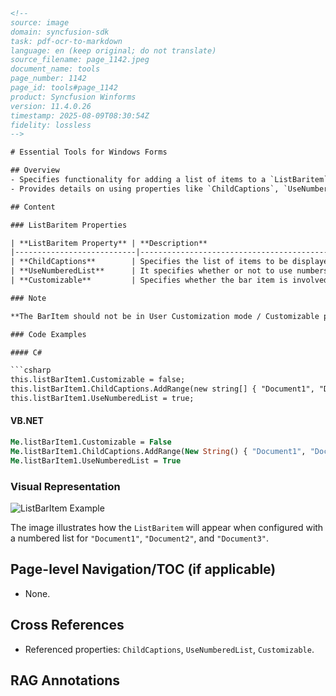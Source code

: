 ```html
<!--  
source: image
domain: syncfusion-sdk
task: pdf-ocr-to-markdown
language: en (keep original; do not translate)
source_filename: page_1142.jpeg
document_name: tools
page_number: 1142
page_id: tools#page_1142
product: Syncfusion Winforms
version: 11.4.0.26
timestamp: 2025-08-09T08:30:54Z
fidelity: lossless
-->

# Essential Tools for Windows Forms

## Overview
- Specifies functionality for adding a list of items to a `ListBaritem` in Windows Forms.
- Provides details on using properties like `ChildCaptions`, `UseNumberedList`, and `Customizable` to customize a `ListBaritem`.

## Content

### ListBaritem Properties

| **ListBaritem Property** | **Description**                                                                 |
|---------------------------|--------------------------------------------------------------------------------|
| **ChildCaptions**        | Specifies the list of items to be displayed in the ListBaritem.                  |
| **UseNumberedList**      | It specifies whether or not to use numbers in the expanded list.                 |
| **Customizable**         | Specifies whether the bar item is involved in the customization.                  |

### Note

**The BarItem should not be in User Customization mode / Customizable property should be set to false, to effect these settings.**

### Code Examples

#### C#

```csharp
this.listBarItem1.Customizable = false;
this.listBarItem1.ChildCaptions.AddRange(new string[] { "Document1", "Document2", "Document3" });
this.listBarItem1.UseNumberedList = true;
```

#### VB.NET

```vb
Me.listBarItem1.Customizable = False
Me.listBarItem1.ChildCaptions.AddRange(New String() { "Document1", "Document2", "Document3" })
Me.listBarItem1.UseNumberedList = True
```

### Visual Representation

![ListBarItem Example](image.png)

The image illustrates how the `ListBaritem` will appear when configured with a numbered list for `"Document1"`, `"Document2"`, and `"Document3"`. 

## Page-level Navigation/TOC (if applicable)
- None.

## Cross References
- Referenced properties: `ChildCaptions`, `UseNumberedList`, `Customizable`.

## RAG Annotations
<!-- tags: [Windows Forms, Syncfusion, ListBaritem, Property, NumberedList] keywords: [list of items, bar item, customization, property, numbered list] -->
```